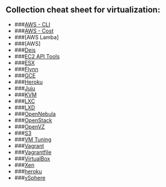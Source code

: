 ## Collection cheat sheet for virtualization:

- ###[AWS - CLI](https://github.com/toddm92/aws/wiki/AWS-CLI-Cheat-Sheet)
- ###[AWS - Cost](https://blog.copper.io/aws-cost-cheat-sheet-2/)
- ###[AWS Lamba]
- ###[AWS]
- ###[Deis](https://blog.copper.io/aws-cost-cheat-sheet-2/)
- ###[EC2 API Tools](http://ricostacruz.com/cheatsheets/ec2.html)
- ###[ESX](http://richgoldstein.net/KB/esx_cheatsheet.html)
- ###[Flynn](http://ricostacruz.com/cheatsheets/flynn.html)
- ###[GCE](https://github.com/JeffDeCola/my-cheat-sheets/tree/master/google-compute-engine-cheat-sheet)
- ###[Heroku](http://ruten.ca/2012/02/15/heroku-cheatsheet-useful-heroku-commands-reference/)
- ###[Juju](https://github.com/juju/cheatsheet)
- ###[KVM](KVM.md)
- ###[LXC](LXC.md)
- ###[LXD](https://insights.ubuntu.com/2015/03/20/installing-lxd-and-the-command-line-tool/)
- ###[OpenNebula](OpenNebula.md)
- ###[OpenStack](http://docs.openstack.org/user-guide/cli_cheat_sheet.html)
- ###[OpenVZ](OpenVZ.md)
- ###[S3](AWSS3.md)
- ###[VM Tuning](VmTunning.md)
- ###[Vagrant](Vagrant.md)
- ###[Vagrantfile](http://ricostacruz.com/cheatsheets/vagrantfile.html)
- ###[VirtualBox](VBOX.md)
- ###[Xen](XEN.md)
- ###[heroku](http://ricostacruz.com/cheatsheets/heroku.html)
- ###[vSphere](http://jungar.net/vmwarecheatsheet.html)